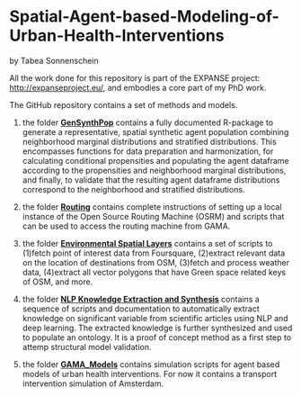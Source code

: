 # Spatial-Agent-based-Modeling-of-Urban-Health-Interventions
by Tabea Sonnenschein

All the work done for this repository is part of the EXPANSE project: http://expanseproject.eu/, and embodies a core part of my PhD work.


The GitHub repository contains a set of methods and models.

1) the folder [**GenSynthPop**](https://github.com/TabeaSonnenschein/Spatial-Agent-based-Modeling-of-Urban-Health-Interventions/tree/main/GenSynthPop) contains a fully documented R-package to generate a representative, spatial synthetic agent population combining neighborhood marginal distributions and stratified distributions. This encompasses functions for data preparation and harmonization, for calculating conditional propensities and populating the agent dataframe according to the propensities and neighborhood marginal distributions, and finally, to validate that the resulting agent dataframe distributions correspond to the neighborhood and stratified distributions.

2) the folder [**Routing**](https://github.com/TabeaSonnenschein/Spatial-Agent-based-Modeling-of-Urban-Health-Interventions/tree/main/Routing) contains complete instructions of setting up a local instance of the Open Source Routing Machine (OSRM) and scripts that can be used to access the routing machine from GAMA.

3) the folder [**Environmental Spatial Layers**](https://github.com/TabeaSonnenschein/Spatial-Agent-based-Modeling-of-Urban-Health-Interventions/tree/main/Environmental%20Spatial%20Layers) contains a set of scripts to (1)fetch point of interest data from Foursquare, (2)extract relevant data on the location of destinations from OSM, (3)fetch and process weather data, (4)extract all vector polygons that have Green space related keys of OSM, and more.

4) the folder [**NLP Knowledge Extraction and Synthesis**](https://github.com/TabeaSonnenschein/Spatial-Agent-based-Modeling-of-Urban-Health-Interventions/tree/main/NLP%20Knowledge%20Extraction%20and%20Synthesis) contains a sequence of scripts and documentation to automatically extract knowledge on significant variable from scientific articles using NLP and deep learning. The extracted knowledge is further synthesized and used to populate an ontology. It is a proof of concept method as a first step to attemp structural model validation.

5) the folder [**GAMA_Models**](https://github.com/TabeaSonnenschein/Spatial-Agent-based-Modeling-of-Urban-Health-Interventions/tree/main/ABM_models/GAMA_Models) contains simulation scripts for agent based models of urban health interventions. For now it contains a transport intervention simulation of Amsterdam.